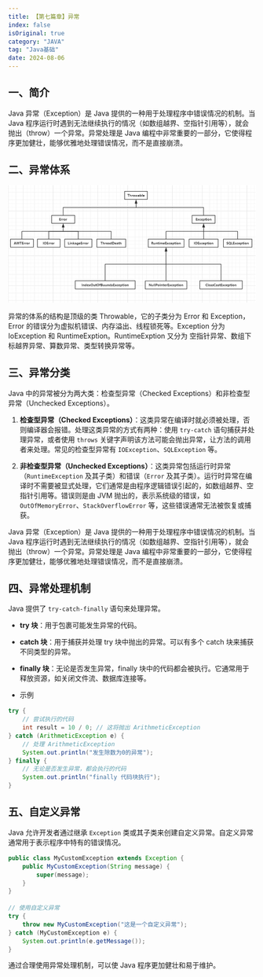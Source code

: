```yaml
---
title: 【第七篇章】异常
index: false
isOriginal: true
category: "JAVA"
tag: "Java基础"
date: 2024-08-06
---
```


## 一、简介
Java 异常（Exception）是 Java 提供的一种用于处理程序中错误情况的机制。当 Java 程序运行时遇到无法继续执行的情况（如数组越界、空指针引用等），就会抛出（throw）一个异常。异常处理是 Java 编程中非常重要的一部分，它使得程序更加健壮，能够优雅地处理错误情况，而不是直接崩溃。

## 二、异常体系
![异常体系](./exception.png)

异常的体系的结构是顶级的类 Throwable，它的子类分为 Error 和 Exception，Error 的错误分为虚拟机错误、内存溢出、线程锁死等。Exception 分为 IoException 和 RuntimeExption。RuntimeExption 又分为 空指针异常、数组下标越界异常、算数异常、类型转换异常等。

## 三、异常分类

Java 中的异常被分为两大类：检查型异常（Checked Exceptions）和非检查型异常（Unchecked Exceptions）。

1. **检查型异常（Checked Exceptions）**：这类异常在编译时就必须被处理，否则编译器会报错。处理这类异常的方式有两种：使用 `try-catch` 语句捕获并处理异常，或者使用 `throws` 关键字声明该方法可能会抛出异常，让方法的调用者来处理。常见的检查型异常有 `IOException`、`SQLException` 等。

2. **非检查型异常（Unchecked Exceptions）**：这类异常包括运行时异常（`RuntimeException` 及其子类）和错误（`Error` 及其子类）。运行时异常在编译时不需要被显式处理，它们通常是由程序逻辑错误引起的，如数组越界、空指针引用等。错误则是由 JVM 抛出的，表示系统级的错误，如 `OutOfMemoryError`、`StackOverflowError` 等，这些错误通常无法被恢复或捕获。

Java 异常（Exception）是 Java 提供的一种用于处理程序中错误情况的机制。当 Java 程序运行时遇到无法继续执行的情况（如数组越界、空指针引用等），就会抛出（throw）一个异常。异常处理是 Java 编程中非常重要的一部分，它使得程序更加健壮，能够优雅地处理错误情况，而不是直接崩溃。

## 四、异常处理机制

Java 提供了 `try-catch-finally` 语句来处理异常。

- **try 块**：用于包裹可能发生异常的代码。
- **catch 块**：用于捕获并处理 try 块中抛出的异常。可以有多个 catch 块来捕获不同类型的异常。
- **finally 块**：无论是否发生异常，finally 块中的代码都会被执行。它通常用于释放资源，如关闭文件流、数据库连接等。

- 示例
```java
try {
    // 尝试执行的代码
    int result = 10 / 0; // 这将抛出 ArithmeticException
} catch (ArithmeticException e) {
    // 处理 ArithmeticException
    System.out.println("发生除数为0的异常");
} finally {
    // 无论是否发生异常，都会执行的代码
    System.out.println("finally 代码块执行");
}
```

## 五、自定义异常

Java 允许开发者通过继承 `Exception` 类或其子类来创建自定义异常。自定义异常通常用于表示程序中特有的错误情况。

```java
public class MyCustomException extends Exception {
    public MyCustomException(String message) {
        super(message);
    }
}

// 使用自定义异常
try {
    throw new MyCustomException("这是一个自定义异常");
} catch (MyCustomException e) {
    System.out.println(e.getMessage());
}
```

通过合理使用异常处理机制，可以使 Java 程序更加健壮和易于维护。